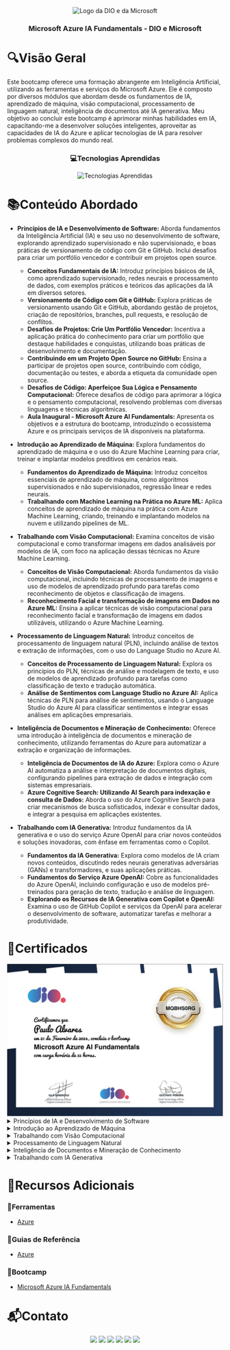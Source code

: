 <div align="center">
  <img height="100px" src="https://iconsverse.vercel.app/icons?i=dio,microsoft" alt="Logo da DIO e da Microsoft" />
  <h3 align="center">Microsoft Azure IA Fundamentals - DIO e Microsoft</h3>
</div>

# 🔍Visão Geral
Este bootcamp oferece uma formação abrangente em Inteligência Artificial, utilizando as ferramentas e serviços do Microsoft Azure. Ele é composto por diversos módulos que abordam desde os fundamentos de IA, aprendizado de máquina, visão computacional, processamento de linguagem natural, inteligência de documentos até IA generativa. Meu objetivo ao concluir este bootcamp é aprimorar minhas habilidades em IA, capacitando-me a desenvolver soluções inteligentes, aproveitar as capacidades de IA do Azure e aplicar tecnologias de IA para resolver problemas complexos do mundo real.

<div align="center">
  <h3> 💻Tecnologias Aprendidas</h3>
  <img src="https://iconsverse.vercel.app/icons?i=azure" alt="Tecnologias Aprendidas">
</div>

# 📚Conteúdo Abordado
  * **Princípios de IA e Desenvolvimento de Software:** Aborda fundamentos da Inteligência Artificial (IA) e seu uso no desenvolvimento de software, explorando aprendizado supervisionado e não supervisionado, e boas práticas de versionamento de código com Git e GitHub. Inclui desafios para criar um portfólio vencedor e contribuir em projetos open source.
    - **Conceitos Fundamentais de IA:** Introduz princípios básicos de IA, como aprendizado supervisionado, redes neurais e processamento de dados, com exemplos práticos e teóricos das aplicações da IA em diversos setores.
    - **Versionamento de Código com Git e GitHub:** Explora práticas de versionamento usando Git e GitHub, abordando gestão de projetos, criação de repositórios, branches, pull requests, e resolução de conflitos.
    - **Desafios de Projetos: Crie Um Portfólio Vencedor:** Incentiva a aplicação prática do conhecimento para criar um portfólio que destaque habilidades e conquistas, utilizando boas práticas de desenvolvimento e documentação.
    - **Contribuindo em um Projeto Open Source no GitHub:** Ensina a participar de projetos open source, contribuindo com código, documentação ou testes, e aborda a etiqueta da comunidade open source.
    - **Desafios de Código: Aperfeiçoe Sua Lógica e Pensamento Computacional:** Oferece desafios de código para aprimorar a lógica e o pensamento computacional, resolvendo problemas com diversas linguagens e técnicas algorítmicas.
    - **Aula Inaugural - Microsoft Azure AI Fundamentals:** Apresenta os objetivos e a estrutura do bootcamp, introduzindo o ecossistema Azure e os principais serviços de IA disponíveis na plataforma.

  * **Introdução ao Aprendizado de Máquina:** Explora fundamentos do aprendizado de máquina e o uso do Azure Machine Learning para criar, treinar e implantar modelos preditivos em cenários reais.
    - **Fundamentos do Aprendizado de Máquina:** Introduz conceitos essenciais de aprendizado de máquina, como algoritmos supervisionados e não supervisionados, regressão linear e redes neurais.
    - **Trabalhando com Machine Learning na Prática no Azure ML:** Aplica conceitos de aprendizado de máquina na prática com Azure Machine Learning, criando, treinando e implantando modelos na nuvem e utilizando pipelines de ML.

  * **Trabalhando com Visão Computacional:** Examina conceitos de visão computacional e como transformar imagens em dados analisáveis por modelos de IA, com foco na aplicação dessas técnicas no Azure Machine Learning.
    - **Conceitos de Visão Computacional:** Aborda fundamentos da visão computacional, incluindo técnicas de processamento de imagens e uso de modelos de aprendizado profundo para tarefas como reconhecimento de objetos e classificação de imagens.
    - **Reconhecimento Facial e transformação de imagens em Dados no Azure ML:** Ensina a aplicar técnicas de visão computacional para reconhecimento facial e transformação de imagens em dados utilizáveis, utilizando o Azure Machine Learning.

  * **Processamento de Linguagem Natural:** Introduz conceitos de processamento de linguagem natural (PLN), incluindo análise de textos e extração de informações, com o uso do Language Studio no Azure AI.
    - **Conceitos de Processamento de Linguagem Natural:** Explora os princípios do PLN, técnicas de análise e modelagem de texto, e uso de modelos de aprendizado profundo para tarefas como classificação de texto e tradução automática.
    - **Análise de Sentimentos com Language Studio no Azure AI:** Aplica técnicas de PLN para análise de sentimentos, usando o Language Studio do Azure AI para classificar sentimentos e integrar essas análises em aplicações empresariais.

  * **Inteligência de Documentos e Mineração de Conhecimento:** Oferece uma introdução à inteligência de documentos e mineração de conhecimento, utilizando ferramentas do Azure para automatizar a extração e organização de informações.
    - **Inteligência de Documentos de IA do Azure:** Explora como o Azure AI automatiza a análise e interpretação de documentos digitais, configurando pipelines para extração de dados e integração com sistemas empresariais.
    - **Azure Cognitive Search: Utilizando AI Search para indexação e consulta de Dados:** Aborda o uso do Azure Cognitive Search para criar mecanismos de busca sofisticados, indexar e consultar dados, e integrar a pesquisa em aplicações existentes.

  * **Trabalhando com IA Generativa:** Introduz fundamentos da IA generativa e o uso do serviço Azure OpenAI para criar novos conteúdos e soluções inovadoras, com ênfase em ferramentas como o Copilot.
    - **Fundamentos da IA Generativa:** Explora como modelos de IA criam novos conteúdos, discutindo redes neurais generativas adversárias (GANs) e transformadores, e suas aplicações práticas.
    - **Fundamentos do Serviço Azure OpenAI:** Cobre as funcionalidades do Azure OpenAI, incluindo configuração e uso de modelos pré-treinados para geração de texto, tradução e análise de linguagem.
    - **Explorando os Recursos de IA Generativa com Copilot e OpenAI:** Examina o uso de GitHub Copilot e serviços da OpenAI para acelerar o desenvolvimento de software, automatizar tarefas e melhorar a produtividade.

# 🏅Certificados
<img src="assets/certificado.jpg" alt="Certificado do Curso">

<details>
  <summary>Princípios de IA e Desenvolvimento de Software</summary>

  <img src="assets/certificado_principios_de_IA_e_desenvolvimento_de_software.jpg" alt="Certificado Princípios de IA e Desenvolvimento de Software">

  <details>
    <summary>Conceitos Fundamentais de IA</summary>
    <img src="assets/certificado_conceitos_fundamentais_de_ia.jpg" alt="Certificado Conceitos Fundamentais de IA">
  </details>

  <details>
    <summary>Versionamento de Código com Git e GitHub</summary>
    <img src="assets/certificado_versionamento_de_codigo_com_git_e_github.jpg" alt="Certificado Versionamento de Código com Git e GitHub">
  </details>

  <details>
    <summary>Desafios de Projeto: Crie Um Portfólio Vencedor</summary>
    <img src="assets/certificado_crie_um_portfolio_vencedor.jpg" alt="Certificado Desafios de Projeto: Crie Um Portfólio Vencedor">
  </details>

  <details>
    <summary>Contribuindo em um Projeto Open Source no GitHub</summary>
    <img src="assets/certificado_contribuindo_em_um_projeto_open_source_no_github.jpg" alt="Certificado Contribuindo em um Projeto Open Source no GitHub">
  </details>

  <details>
    <summary>Desafios de Código: Aperfeiçoe Sua Lógica e Pensamento Computacional</summary>
    <img src="assets/certificado_aperfeicoe_sua_logica_e_pensamento_computacional.jpg" alt="Certificado Desafios de Código: Aperfeiçoe Sua Lógica e Pensamento Computacional">
  </details>

  <details>
    <summary>Aula Inaugural - Microsoft Azure AI Fundamentals</summary>
    <img src="assets/certificado_aula_inaugural_microsoft_azure_ia_fundamentals.jpg" alt="Certificado Aula Inaugural - Microsoft Azure AI Fundamentals">
  </details>
</details>

<details>
  <summary>Introdução ao Aprendizado de Máquina</summary>
  <img src="assets/certificado_introducao_ao_aprendizado_de_maquina.jpg" alt="Certificado Introdução ao Aprendizado de Máquina">

  <details>
    <summary>Fundamentos do Aprendizado de Máquina</summary>
    <img src="assets/certificado_fundamentos_do_aprendizado_de_maquina.jpg" alt="Certificado Fundamentos do Aprendizado de Máquina">
  </details>

  <details>
    <summary>Trabalhando com Machine Learning na Prática no Azure ML</summary>
    <img src="assets/certificado_trabalhando_com_machine_learning_na_pratica_no_azure_ml.jpg" alt="Certificado Trabalhando com Machine Learning na Prática no Azure ML">
  </details>
</details>

<details>
  <summary>Trabalhando com Visão Computacional</summary>
  <img src="assets/certificado_trabalhando_com_visao_computacional.jpg" alt="Certificado Trabalhando com Visão Computacional">

  <details>
    <summary>Conceitos de Visão Computacional</summary>
    <img src="assets/certificado_conceitos_de_visao_computacional.jpg" alt="Certificado Conceitos de Visão Computacional">
  </details>

  <details>
    <summary>Reconhecimento Facial e transformação de imagens em Dados no Azure ML</summary>
    <img src="assets/certificado_reconhecimento_facial_e_transformacao_de_imagens_em_dados_no_azure_ml.jpg" alt="Certificado Reconhecimento Facial e transformação de imagens em Dados no Azure ML">
  </details>
</details>

<details>
  <summary>Processamento de Linguagem Natural</summary>
  <img src="assets/certificado_processamento_de_linguagem_natural.jpg" alt="Certificado Processamento de Linguagem Natural">

  <details>
    <summary>Conceitos de Processamento de Linguagem Natural</summary>
    <img src="assets/certificado_conceitos_de_processamento_de_linguagem_natural.jpg" alt="Certificado Conceitos de Processamento de Linguagem Natural">
  </details>

  <details>
    <summary>Análise de Sentimentos com Language Studio no Azure AI</summary>
    <img src="assets/certificado_analise_de_sentimento_com_language_studio_no_azure_ia.jpg" alt="Certificado Análise de Sentimentos com Language Studio no Azure AI">
  </details>
</details>

<details>
  <summary>Inteligência de Documentos e Mineração de Conhecimento</summary>
  <img src="assets/certificado_inteligencia_de_documentos_e_mineracao_de_conhecimento.jpg" alt="Certificado Inteligência de Documentos e Mineração de Conhecimento">

  <details>
    <summary>Inteligência de Documentos de IA do Azure</summary>
    <img src="assets/certificado_inteligencia_de_documentos_de_ia_do_azure.jpg" alt="Certificado Inteligência de Documentos de IA do Azure">
  </details>

  <details>
    <summary>Azure Cognitive Search: Utilizando AI Search para indexação e consulta de Dados</summary>
    <img src="assets/certificado_azure_cognitive_search_utilizando_ai_search_para_indexacao_e_consulta_de_dados.jpg" alt="Certificado Azure Cognitive Search: Utilizando AI Search para indexação e consulta de Dados">
  </details>
</details>

<details>
  <summary>Trabalhando com IA Generativa</summary>
  <img src="assets/certificado_trabalhando_com_ia_generativa.jpg" alt="Certificado Trabalhando com IA Generativa">

  <details>
    <summary>Fundamentos da IA Generativa</summary>
    <img src="assets/certificado_fundamentos_da_ia_generativa.jpg" alt="Certificado Fundamentos da IA Generativa">
  </details>

  <details>
    <summary>Fundamentos do Serviço Azure OpenAI</summary>
    <img src="assets/certificado_fundamentos_do_servico_azure_openai.jpg" alt="Certificado Fundamentos do Serviço Azure OpenAI">
  </details>

  <details>
    <summary>Explorando os Recursos de IA Generativa com Copilot e OpenAI</summary>
    <img src="assets/certificado_explorando_os_recursos_de_ia_generativa_com_copilot_e_openai.jpg" alt="Certificado Explorando os Recursos de IA Generativa com Copilot e OpenAI">
  </details>
</details>

# 🔗Recursos Adicionais
### 🔧Ferramentas
  - <a href="https://portal.azure.com">Azure</a>

### 📖Guias de Referência
  - <a href="https://learn.microsoft.com/pt-br/azure/?product=popular">Azure</a>

### 📎Bootcamp
  - <a href="https://web.dio.me/track/microsoft-azure-ai-fundamentals">Microsoft Azure IA Fundamentals</a>

# 📬Contato
<div align="center"> 
  <a href="https://github.com/Paulo-Alvares"><img src="https://img.shields.io/badge/GitHub-000000?style=for-the-badge&logo=github&logoColor=white"></a>
  <a href = "mailto:pauloalvares66@gmail.com"><img src="https://img.shields.io/badge/Gmail-D14836?style=for-the-badge&logo=gmail&logoColor=white"></a>
  <a href="https://www.linkedin.com/in/paulo-alvares/"><img src="https://img.shields.io/badge/-LinkedIn-%230077B5?style=for-the-badge&logo=linkedin&logoColor=white"></a> 
  <a href="https://www.instagram.com/paulo_10111/"><img src="https://img.shields.io/badge/-Instagram-%23E4405F?style=for-the-badge&logo=instagram&logoColor=white"></a>
  <a href="https://www.facebook.com/paulogabriel.alvares"><img src="https://img.shields.io/badge/Facebook-1877F2?style=for-the-badge&logo=facebook&logoColor=white"></a>
  <a href="https://codepen.io/Poulos-Alvares"><img src="https://img.shields.io/badge/Codepen-000000?style=for-the-badge&logo=codepen&logoColor=white"></a>
</div>
